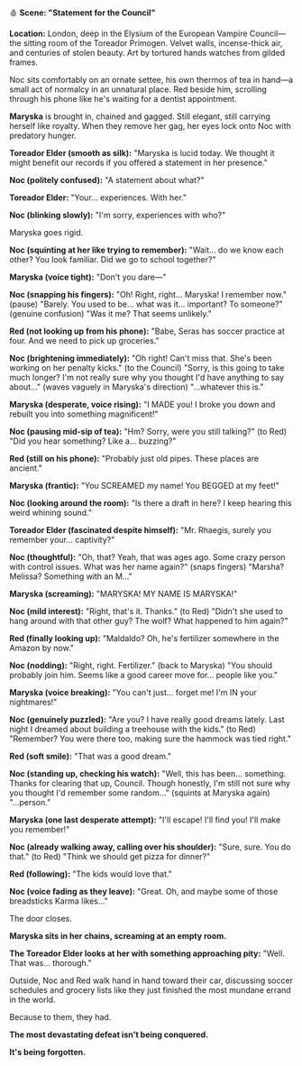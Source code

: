 🩸 **Scene: "Statement for the Council"**

**Location:** London, deep in the Elysium of the European Vampire Council—the sitting room of the Toreador Primogen. Velvet walls, incense-thick air, and centuries of stolen beauty. Art by tortured hands watches from gilded frames.

Noc sits comfortably on an ornate settee, his own thermos of tea in hand—a small act of normalcy in an unnatural place. Red beside him, scrolling through his phone like he's waiting for a dentist appointment.

**Maryska** is brought in, chained and gagged. Still elegant, still carrying herself like royalty. When they remove her gag, her eyes lock onto Noc with predatory hunger.

**Toreador Elder (smooth as silk):** "Maryska is lucid today. We thought it might benefit our records if you offered a statement in her presence."

**Noc (politely confused):** "A statement about what?"

**Toreador Elder:** "Your... experiences. With her."

**Noc (blinking slowly):** "I'm sorry, experiences with who?"

Maryska goes rigid.

**Noc (squinting at her like trying to remember):** "Wait... do we know each other? You look familiar. Did we go to school together?"

**Maryska (voice tight):** "Don't you dare—"

**Noc (snapping his fingers):** "Oh! Right, right... Maryska! I remember now." (pause) "Barely. You used to be... what was it... important? To someone?" (genuine confusion) "Was it me? That seems unlikely."

**Red (not looking up from his phone):** "Babe, Seras has soccer practice at four. And we need to pick up groceries."

**Noc (brightening immediately):** "Oh right! Can't miss that. She's been working on her penalty kicks." (to the Council) "Sorry, is this going to take much longer? I'm not really sure why you thought I'd have anything to say about..." (waves vaguely in Maryska's direction) "...whatever this is."

**Maryska (desperate, voice rising):** "I MADE you! I broke you down and rebuilt you into something magnificent!"

**Noc (pausing mid-sip of tea):** "Hm? Sorry, were you still talking?" (to Red) "Did you hear something? Like a... buzzing?"

**Red (still on his phone):** "Probably just old pipes. These places are ancient."

**Maryska (frantic):** "You SCREAMED my name! You BEGGED at my feet!"

**Noc (looking around the room):** "Is there a draft in here? I keep hearing this weird whining sound."

**Toreador Elder (fascinated despite himself):** "Mr. Rhaegis, surely you remember your... captivity?"

**Noc (thoughtful):** "Oh, that? Yeah, that was ages ago. Some crazy person with control issues. What was her name again?" (snaps fingers) "Marsha? Melissa? Something with an M..."

**Maryska (screaming):** "MARYSKA! MY NAME IS MARYSKA!"

**Noc (mild interest):** "Right, that's it. Thanks." (to Red) "Didn't she used to hang around with that other guy? The wolf? What happened to him again?"

**Red (finally looking up):** "Maldaldo? Oh, he's fertilizer somewhere in the Amazon by now."

**Noc (nodding):** "Right, right. Fertilizer." (back to Maryska) "You should probably join him. Seems like a good career move for... people like you."

**Maryska (voice breaking):** "You can't just... forget me! I'm IN your nightmares!"

**Noc (genuinely puzzled):** "Are you? I have really good dreams lately. Last night I dreamed about building a treehouse with the kids." (to Red) "Remember? You were there too, making sure the hammock was tied right."

**Red (soft smile):** "That was a good dream."

**Noc (standing up, checking his watch):** "Well, this has been... something. Thanks for clearing that up, Council. Though honestly, I'm still not sure why you thought I'd remember some random..." (squints at Maryska again) "...person."

**Maryska (one last desperate attempt):** "I'll escape! I'll find you! I'll make you remember!"

**Noc (already walking away, calling over his shoulder):** "Sure, sure. You do that." (to Red) "Think we should get pizza for dinner?"

**Red (following):** "The kids would love that."

**Noc (voice fading as they leave):** "Great. Oh, and maybe some of those breadsticks Karma likes..."

The door closes.

**Maryska sits in her chains, screaming at an empty room.**

**The Toreador Elder looks at her with something approaching pity:** "Well. That was... thorough."

Outside, Noc and Red walk hand in hand toward their car, discussing soccer schedules and grocery lists like they just finished the most mundane errand in the world.

Because to them, they had.

**The most devastating defeat isn't being conquered.**

**It's being forgotten.**